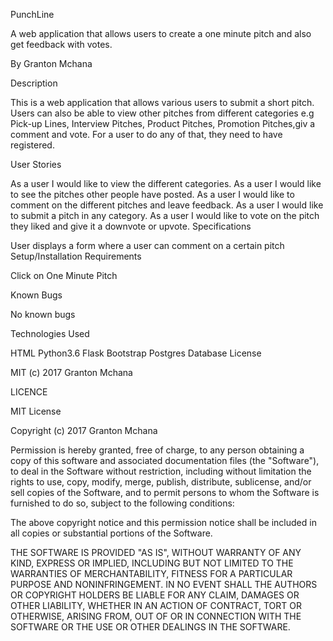 PunchLine

A web application that allows users to create a one minute pitch and also get feedback with votes.

By Granton Mchana

Description

This is a web application that allows various users to submit a short pitch. Users can also be able to view other pitches from different categories e.g Pick-up Lines, Interview Pitches, Product Pitches, Promotion Pitches,giv a comment and vote. For a user to do any of that, they need to have registered.

User Stories

As a user I would like to view the different categories.
As a user I would like to see the pitches other people have posted.
As a user I would like to comment on the different pitches and leave feedback.
As a user I would like to submit a pitch in any category.
As a user I would like to vote on the pitch they liked and give it a downvote or upvote.
Specifications

 User displays a form where a user can comment on a certain pitch
Setup/Installation Requirements

Click on One Minute Pitch

Known Bugs

No known bugs

Technologies Used

HTML
Python3.6
Flask
Bootstrap
Postgres Database
License

MIT (c) 2017 Granton Mchana


LICENCE


MIT License

Copyright (c) 2017 Granton Mchana

Permission is hereby granted, free of charge, to any person obtaining a copy
of this software and associated documentation files (the "Software"), to deal
in the Software without restriction, including without limitation the rights
to use, copy, modify, merge, publish, distribute, sublicense, and/or sell
copies of the Software, and to permit persons to whom the Software is
furnished to do so, subject to the following conditions:

The above copyright notice and this permission notice shall be included in all
copies or substantial portions of the Software.

THE SOFTWARE IS PROVIDED "AS IS", WITHOUT WARRANTY OF ANY KIND, EXPRESS OR
IMPLIED, INCLUDING BUT NOT LIMITED TO THE WARRANTIES OF MERCHANTABILITY,
FITNESS FOR A PARTICULAR PURPOSE AND NONINFRINGEMENT. IN NO EVENT SHALL THE
AUTHORS OR COPYRIGHT HOLDERS BE LIABLE FOR ANY CLAIM, DAMAGES OR OTHER
LIABILITY, WHETHER IN AN ACTION OF CONTRACT, TORT OR OTHERWISE, ARISING FROM,
OUT OF OR IN CONNECTION WITH THE SOFTWARE OR THE USE OR OTHER DEALINGS IN THE
SOFTWARE.
